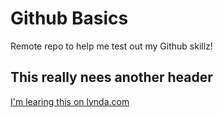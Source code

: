 # Github Basics
Remote repo to help me test out my Github skillz!
## This really nees another header
[I'm learing this on lynda.com](https://lynda.com)
